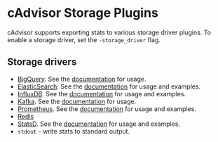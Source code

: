 # cAdvisor Storage Plugins

cAdvisor supports exporting stats to various storage driver plugins. To enable a storage driver, set the `-storage_driver` flag.

## Storage drivers

- [BigQuery](https://cloud.google.com/bigquery/). See the [documentation](../../storage/bigquery/README.md) for usage.
- [ElasticSearch](https://www.elastic.co/). See the [documentation](elasticsearch.md) for usage and examples.
- [InfluxDB](https://influxdb.com/). See the [documentation](influxdb.md) for usage and examples.
- [Kafka](http://kafka.apache.org/). See the [documentation](kafka.md) for usage.
- [Prometheus](https://prometheus.io). See the [documentation](prometheus.md) for usage and examples.
- [Redis](http://redis.io/)
- [StatsD](https://github.com/etsy/statsd). See the [documentation](statsd.md) for usage and examples.
- `stdout` - write stats to standard output.
